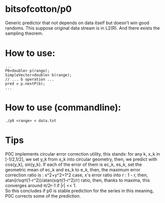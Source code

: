# bitsofcotton/p0
Generic predictor that not depends on data itself but doesn't win good randoms.
This suppose original data stream is in L2(R).
And there exists the sampling theorem.

# How to use:
    ...
    P0<double> p(range);
    SimpleVector<double> b(range);
    // ... b operation ...
    pred = p.nextP(b);
    ...

# How to use (commandline):
    ./p0 <range> < data.txt

# Tips
P0C implements circular error correction utility, this stands:
for any k, x_k in \[-1/2,1/2\], we set y_k from x_k into circular geometry, then, we predict with cos(y_k), sin(y_k).
If each of the error of them is ec_k, es_k, set the geometric mean of ec_k and es_k to e_k, then,
the maximum error correction ratio is : x^2+y^2=1^2 case, x's error ratio into r : 1 - r, then, atan(r/sqrt(1-r^2))/atan(sqrt(1-r^2)/r) ratio, then, thanks to maxima, this converges around &pi;/2r-1 if |r| << 1.  
So this concludes if p0 is stable prediction for the series in this meaning, P0C corrects some of the prediction.
